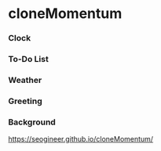 # cloneMomentum

### Clock

### To-Do List

### Weather

### Greeting

### Background

https://seogineer.github.io/cloneMomentum/
